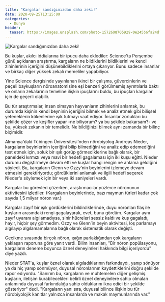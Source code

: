 ```yaml
---
title: "Kargalar sandığımızdan daha zeki!"
date: 2020-09-25T13:25:00
categories:
  - Dunya
header:
  teaser: https://images.unsplash.com/photo-1572608705929-0e245b6fa24d?ixlib=rb-1.2.1&ixid=eyJhcHBfaWQiOjEyMDd9&auto=format&fit=crop&w=634&q=80
---
```

![Kargalar sandığımızdan daha zeki!](https://images.unsplash.com/photo-1572608705929-0e245b6fa24d?ixlib=rb-1.2.1&ixid=eyJhcHBfaWQiOjEyMDd9&auto=format&fit=crop&w=634&q=80)

Bu kuşlar, akılcı iddialarına bir ipucu daha eklediler: Science'ta Perşembe günü açıklanan araştırma, kargaların ne bildiklerini bildiklerini ve kendi zihinlerinin içeriğini düşünebildiklerini ortaya çıkarıyor. Bunu sadece insanlar ve birkaç diğer yüksek zekalı memeliler yapabiliyor.

Yine Science dergisinde yayınlanan ikinci bir çalışma, güvercinlerin ve peçeli baykuşların nöroanatomisine eşi benzeri görülmemiş ayrıntılarla baktı ve onların zekalarının temeline ilişkin ipuçlarını buldu, bu ipuçları kargalar için de geçerli olabilir.

Bu tür araştırmalar, insan olmayan hayvanların zihinlerini anlamak, bu durumda kişinin kendi beyninin içeriğini bilmek ve analiz etmek gibi bilişsel yeteneklerin kökenlerine ışık tutmayı vaat ediyor. İnsanlar zorlukları bu şekilde çözer ve keşifler yapar -ne biliyorum? ya bu şekilde bakarsam?- ve bu, yüksek zekanın bir temelidir. Ne bildiğinizi bilmek aynı zamanda bir bilinç biçimidir.

Almanya'daki Tübingen Üniversitesi'nden nörobiyolog Andreas Nieder, kargaların beyinlerinin içeriğini bilip bilmediğini ve analiz edip edemediğini test etmek için, soluk bir ışık görüp görmediklerine bağlı olarak, bir paneldeki kırmızı veya mavi bir hedefi gagalaması için iki kuşu eğitti. Nieder durumu değiştirmeye devam etti ve kuşlar hangi rengin ne anlama geldiğini söyledi. Bu, kargaların Glenn ve Ozzy'nin beyinlerini izlemeye devam etmesini gerektiriyordu; gördüklerini anlamak ve ilgili hedefi seçerek Nieder'a söylemek için bir veya iki saniyeleri vardı.

Kargalar bu görevleri çözerken, araştırmacılar yüzlerce nöronunun aktivitesini izlediler. (Kargaların beyinlerinde, bazı maymun türleri kadar çok sayıda 1,5 milyar nöron var.)

Kargalar zayıf bir ışık gördüklerini bildirdiklerinde, duyu nöronları flaş ile kuşların arasındaki rengi gagalayarak, evet, bunu gördüm. Kargalar aynı zayıf uyaranı algılamadıysa, sinir hücreleri sessiz kaldı ve kuş gagaladı, hayır, hiçbir şey görmedim. Ozzy ve Glenn’in beyin aktivitesi, loş parlamayı algılayıp algılamamalarına bağlı olarak sistematik olarak değişti.

Gecikme sırasında birçok nöron, ışığın parlaklığından çok kargaların yaklaşan raporuna göre yanıt verdi. Bilim insanları, "Bir nöron popülasyonu, kargaların deneme boyunca öznel deneyimleri hakkında bilgi içeriyordu" diye yazdı.

Nieder STAT'a, kuşlar öznel olarak algıladıklarının farkındaydı, yanıp sönüyor ya da hiç yanıp sönmüyor, duyusal nöronlarının kaydettiklerini doğru şekilde rapor ediyordu. "Sanırım bu, kargaların ve muhtemelen diğer gelişmiş kuşların, iletişim kurabilecekleri belirli öznel deneyimlere sahip olmaları anlamında duyusal farkındalığa sahip olduklarını ikna edici bir şekilde gösteriyor" dedi. "Kargaların yanı sıra, duyusal bilince ilişkin bu tür nörobiyolojik kanıtlar yalnızca insanlarda ve makak maymunlarında var."

